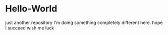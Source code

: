 # Hello-World
just another repository
I'm doing something completely different here.
hope I succeed wish me luck
